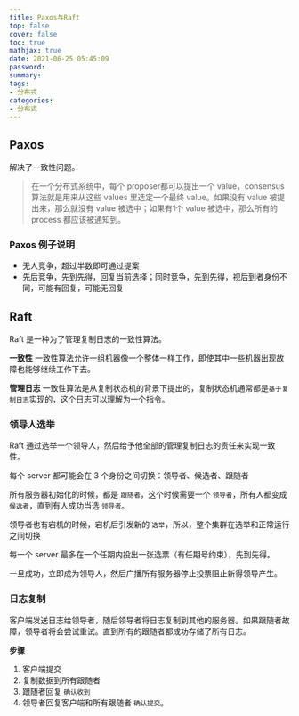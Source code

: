 ```yaml
---
title: Paxos与Raft
top: false
cover: false
toc: true
mathjax: true
date: 2021-06-25 05:45:09
password:
summary:
tags:
- 分布式
categories:
- 分布式
---
```


##  Paxos

解决了一致性问题。

> 在一个分布式系统中，每个 proposer都可以提出一个 value，consensus 算法就是用来从这些 values 里选定一个最终 value。如果没有 value 被提出来，那么就没有 value 被选中；如果有1个 value 被选中，那么所有的 process 都应该被通知到。

###  Paxos 例子说明

- 无人竞争，超过半数即可通过提案
- 先后竞争，先到先得，回复当前选择；同时竞争，先到先得，视后到者身份不同，可能有回复，可能无回复

## Raft

Raft 是一种为了管理复制日志的一致性算法。

**一致性**
一致性算法允许一组机器像一个整体一样工作，即使其中一些机器出现故障也能够继续工作下去。

**管理日志**
一致性算法是从复制状态机的背景下提出的，复制状态机通常都是`基于复制日志`实现的，这个日志可以理解为一个指令。

### 领导人选举

Raft 通过选举一个领导人，然后给予他全部的管理复制日志的责任来实现一致性。

每个 server 都可能会在 3 个身份之间切换：领导者、候选者、跟随者

所有服务器初始化的时候，都是 `跟随者`，这个时候需要一个 `领导者`，所有人都变成 `候选者`，直到有人成功当选 `领导者`。

领导者也有宕机的时候，宕机后引发新的 `选举`，所以，整个集群在选举和正常运行之间切换

每一个 server 最多在一个任期内投出一张选票（有任期号约束），先到先得。

一旦成功，立即成为领导人，然后广播所有服务器停止投票阻止新得领导产生。

### 日志复制

客户端发送日志给领导者，随后领导者将日志复制到其他的服务器。如果跟随者故障，领导者将会尝试重试。直到所有的跟随者都成功存储了所有日志。

**步骤**

1. 客户端提交
2. 复制数据到所有跟随者
3. 跟随者回复 `确认收到`
4. 领导者回复客户端和所有跟随者 `确认提交`。